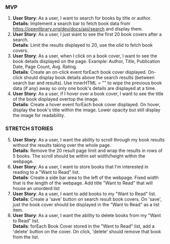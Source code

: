 ### MVP 
1. **User Story**: As a user, I want to search for books by title or author. <br>
   **Details**: Implement a search bar to fetch book data from https://openlibrary.org/dev/docs/api/search and display them.
2. **User Story**: As a user, I just want to see the first 20 book covers after a search. <br>
   **Details**: Limit the results displayed to 20, use the olid to fetch book covers.
3. **User Story**: As a user, when I click on a book cover, I want to see the book details displayed on the page. Example: Author, Title, Publication Date, Page Count, Avg. Rating. <br>
   **Details**: Create an on-click event forEach book cover displayed. On-click should display book details above the search results (between search bar and results). Use innerHTML = "" to wipe the previous book data (if any) away so only one book's details are displayed at a time.
4. **User Story**: As a user, if I hover over a book cover, I want to see the title of the book displayed overtop the image. <br>
   **Details**: Create a hover event forEach book cover displayed. On hover, display the book's title within the image. Lower opacity but still display the image for readability.

### STRETCH STORIES
5. **User Story**: As a user, I want the ability to scroll through my book results without the results taking over the whole page. <br>
   **Details**: Remove the 20 result page limit and wrap the results in rows of 5 books. The scroll should be within set width/height within the webpage.
6. **User Story**: As a user, I want to store books that I'm interested in reading to a "Want to Read" list. <br>
   **Details**: Create a side bar area to the left of the webpage. Fixed width that is the length of the webpage. Add title "Want to Read" that will house an unorderd list
7. **User Story**: As a user, I want to add books to my "Want to Read" list. <br>
   **Details**: Create a 'save' button on search result book covers. On 'save', just the book cover should be displayed in the "Want to Read" as a list item.
8. **User Story**: As a user, I want the ability to delete books from my "Want to Read" list. <br>
   **Details**: forEach Book Cover stored in the "Want to Read" list, add a 'delete' button on the cover. On click, 'delete' should remove that book from the list.

